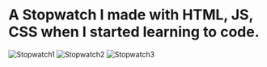 # A Stopwatch I made with HTML, JS, CSS when I started learning to code.
![Stopwatch1](https://github.com/user-attachments/assets/092c9bff-3397-49b3-86af-6e5cd91bcffd)
![Stopwatch2](https://github.com/user-attachments/assets/c8a849cb-0ee3-448f-9d8b-027275233d6e)
![Stopwatch3](https://github.com/user-attachments/assets/fbe4acbb-b7f5-4c34-87da-a48d8b00bb44)
